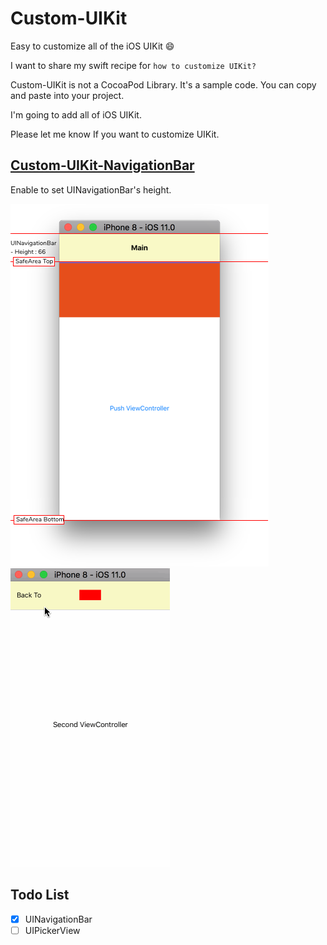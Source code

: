 # Custom-UIKit

Easy to customize all of the iOS UIKit :smile:

I want to share my swift recipe for `how to customize UIKit?`

Custom-UIKit is not a CocoaPod Library. It's a sample code. You can copy and paste into your project.

I'm going to add all of iOS UIKit.

Please let me know If you want to customize UIKit.

## [Custom-UIKit-NavigationBar](https://github.com/ShawnBaek/Custom-UIKit-NavigationBar)

Enable to set UINavigationBar's height.

![Custom Height](./Images/Custom-UIKit-NavigationBar/navibar.png)
![Result](./Images/Custom-UIKit-NavigationBar/results.gif)



## Todo List

- [x] UINavigationBar
- [ ] UIPickerView

